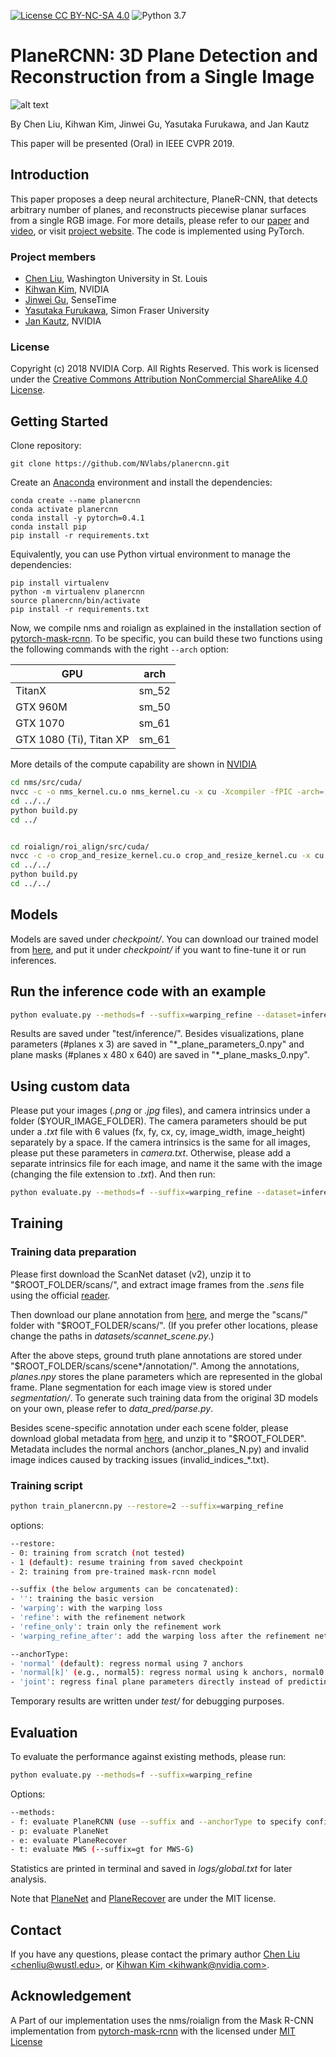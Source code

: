 [![License CC BY-NC-SA 4.0](https://img.shields.io/badge/License-CC%20BY--NC--SA%204.0-blue.svg)](https://creativecommons.org/licenses/by-nc-sa/4.0/legalcode)
![Python 3.7](https://img.shields.io/badge/python-3.7-green.svg)
# PlaneRCNN: 3D Plane Detection and Reconstruction from a Single Image 
![alt text](https://research.nvidia.com/sites/default/files/publications/planercnn.jpg)

By Chen Liu, Kihwan Kim, Jinwei Gu, Yasutaka Furukawa, and Jan Kautz

This paper will be presented (Oral) in IEEE CVPR 2019.

## Introduction

This paper proposes a deep neural architecture, PlaneR-CNN, that detects arbitrary number of planes, and reconstructs piecewise planar surfaces from a single RGB image. 
For more details, please refer to our [paper](https://arxiv.org/pdf/1812.04072.pdf) and [video](https://www.youtube.com/watch?v=d9XfMvVXGwM), or visit [project website](https://research.nvidia.com/publication/2019-06_PlaneRCNN). 
The code is implemented using PyTorch.

### Project members ###

* [Chen Liu](http://art-programmer.github.io), Washington University in St. Louis
* [Kihwan Kim](https://research.nvidia.com/person/kihwan-kim), NVIDIA
* [Jinwei Gu](http://www.gujinwei.org/), SenseTime
* [Yasutaka Furukawa](http://www.cs.sfu.ca/~furukawa/), Simon Fraser University
* [Jan Kautz](https://research.nvidia.com/person/jan-kautz), NVIDIA

### License ###
Copyright (c) 2018 NVIDIA Corp.  All Rights Reserved.
This work is licensed under the [Creative Commons Attribution NonCommercial ShareAlike 4.0 License](https://creativecommons.org/licenses/by-nc-sa/4.0/legalcode).

## Getting Started 
Clone repository: 
```
git clone https://github.com/NVlabs/planercnn.git
```

Create an [Anaconda](https://www.anaconda.com/distribution/) environment and install the dependencies:
```
conda create --name planercnn
conda activate planercnn
conda install -y pytorch=0.4.1
conda install pip
pip install -r requirements.txt
```
Equivalently, you can use Python virtual environment to manage the dependencies:
```
pip install virtualenv
python -m virtualenv planercnn
source planercnn/bin/activate
pip install -r requirements.txt
```
Now, we compile nms and roialign as explained in the installation section of [pytorch-mask-rcnn](https://github.com/multimodallearning/pytorch-mask-rcnn). To be specific, you can build these two functions using the following commands with the right `--arch` option:
	
| GPU | arch |
| --- | --- |
| TitanX | sm_52 |
| GTX 960M | sm_50 |
| GTX 1070 | sm_61 |
| GTX 1080 (Ti), Titan XP | sm_61 |
	
More details of the compute capability are shown in [NVIDIA](https://developer.nvidia.com/cuda-gpus)

```bash
cd nms/src/cuda/
nvcc -c -o nms_kernel.cu.o nms_kernel.cu -x cu -Xcompiler -fPIC -arch=[arch]
cd ../../
python build.py
cd ../


cd roialign/roi_align/src/cuda/
nvcc -c -o crop_and_resize_kernel.cu.o crop_and_resize_kernel.cu -x cu -Xcompiler -fPIC -arch=[arch]
cd ../../
python build.py
cd ../../

```

## Models
Models are saved under *checkpoint/*. You can download our trained model from [here](https://www.dropbox.com/s/yjcg6s57n581sk0/checkpoint.zip?dl=0), and put it under *checkpoint/* if you want to fine-tune it or run inferences.

## Run the inference code with an example
```bash
python evaluate.py --methods=f --suffix=warping_refine --dataset=inference --customDataFolder=example_images
```

Results are saved under "test/inference/". Besides visualizations, plane parameters (#planes x 3) are saved in "\*_plane_parameters_0.npy" and plane masks (#planes x 480 x 640) are saved in "\*_plane_masks_0.npy".

## Using custom data
Please put your images (*.png* or *.jpg* files), and camera intrinsics under a folder ($YOUR_IMAGE_FOLDER). The camera parameters should be put under a *.txt* file with 6 values (fx, fy, cx, cy, image_width, image_height) separately by a space. If the camera intrinsics is the same for all images, please put these parameters in *camera.txt*. Otherwise, please add a separate intrinsics file for each image, and name it the same with the image (changing the file extension to *.txt*). And then run:
```bash
python evaluate.py --methods=f --suffix=warping_refine --dataset=inference --customDataFolder=$YOUR_IMAGE_FOLDER
```

## Training
### Training data preparation
Please first download the ScanNet dataset (v2), unzip it to "$ROOT_FOLDER/scans/", and extract image frames from the *.sens* file using the official [reader](https://github.com/ScanNet/ScanNet/blob/master/SensReader/python/reader.py).

Then download our plane annotation from [here](https://www.dropbox.com/s/u2wl4ji700u4shq/ScanNet_planes.zip?dl=0), and merge the "scans/" folder with "$ROOT_FOLDER/scans/". (If you prefer other locations, please change the paths in *datasets/scannet_scene.py*.)

After the above steps, ground truth plane annotations are stored under "$ROOT_FOLDER/scans/scene*/annotation/". Among the annotations, *planes.npy* stores the plane parameters which are represented in the global frame. Plane segmentation for each image view is stored under *segmentation/*. To generate such training data from the original 3D models on your own, please refer to *data_pred/parse.py*.

Besides scene-specific annotation under each scene folder, please download global metadata from [here](https://www.dropbox.com/s/v7qb7hwas1j766r/metadata.zip?dl=0), and unzip it to "$ROOT_FOLDER". Metadata includes the normal anchors (anchor_planes_N.py) and invalid image indices caused by tracking issues (invalid_indices_*.txt). 

### Training script
```bash
python train_planercnn.py --restore=2 --suffix=warping_refine
```
options:
```bash
--restore:
- 0: training from scratch (not tested)
- 1 (default): resume training from saved checkpoint
- 2: training from pre-trained mask-rcnn model

--suffix (the below arguments can be concatenated):
- '': training the basic version
- 'warping': with the warping loss
- 'refine': with the refinement network
- 'refine_only': train only the refinement work
- 'warping_refine_after': add the warping loss after the refinement network instead of appending both independently

--anchorType:
- 'normal' (default): regress normal using 7 anchors
- 'normal[k]' (e.g., normal5): regress normal using k anchors, normal0 will regress normal directly without anchors
- 'joint': regress final plane parameters directly instead of predicting normals and depthmap separately
```

Temporary results are written under *test/* for debugging purposes.

## Evaluation
To evaluate the performance against existing methods, please run:
```bash
python evaluate.py --methods=f --suffix=warping_refine
```
Options:
```bash
--methods:
- f: evaluate PlaneRCNN (use --suffix and --anchorType to specify configuration as explained above)
- p: evaluate PlaneNet
- e: evaluate PlaneRecover
- t: evaluate MWS (--suffix=gt for MWS-G)
```
Statistics are printed in terminal and saved in *logs/global.txt* for later analysis.

Note that [PlaneNet](https://github.com/art-programmer/PlaneNet/blob/master/LICENSE) and [PlaneRecover](https://github.com/fuy34/planerecover/blob/master/LICENSE) are under the MIT license.

## Contact
If you have any questions, please contact the primary author [Chen Liu &lt;chenliu@wustl.edu>](mailto:chenliu@wustl.edu), or [Kihwan Kim &lt;kihwank@nvidia.com>](mailto:kihwank@nvidia.com).

## Acknowledgement
A Part of our implementation uses the nms/roialign from the Mask R-CNN implementation from [pytorch-mask-rcnn](https://github.com/multimodallearning/pytorch-mask-rcnn) with the licensed under [MIT License](https://github.com/multimodallearning/pytorch-mask-rcnn/blob/master/LICENSE)


